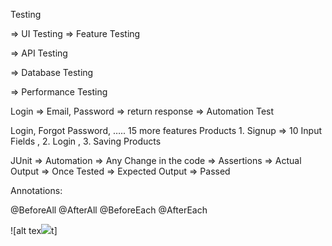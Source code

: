 Testing

=> UI Testing
=> Feature Testing

=> API Testing

=> Database Testing

=> Performance Testing


Login => Email, Password => return response => Automation Test

Login, Forgot Password, ….. 15 more features Products 1. Signup => 10 Input Fields , 2. Login  , 3. Saving Products


JUnit => Automation => Any Change in the code => Assertions => Actual Output => Once Tested => Expected Output => Passed


Annotations:

@BeforeAll
@AfterAll
@BeforeEach
@AfterEach


![alt tex![](/assets/MicrosoftTeams-image%20(3).png)t]
